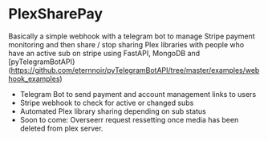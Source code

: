 # PlexSharePay

Basically a simple webhook with a telegram bot to manage Stripe payment monitoring and then share / stop sharing Plex libraries with people who have an active sub on stripe using FastAPI, MongoDB and [pyTelegramBotAPI}(https://github.com/eternnoir/pyTelegramBotAPI/tree/master/examples/webhook_examples)

 - Telegram Bot to send payment and account management links to users
 - Stripe webhook to check for active or changed subs
 - Automated Plex library sharing depending on sub status
 - Soon to come: Overseerr request ressetting once media has been deleted from plex server.
